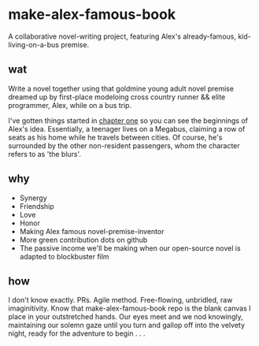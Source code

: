 # make-alex-famous-book
A collaborative novel-writing project, featuring Alex's already-famous, kid-living-on-a-bus premise.

## wat
Write a novel together using that goldmine young adult novel premise dreamed up by first-place modeloing cross country runner && elite programmer, Alex, while on a bus trip. 

I've gotten things started in [chapter one](https://github.com/RachelSa/make-alex-famous-book/blob/master/chapter-1.md) so you can see the beginnings of Alex's idea. Essentially, a teenager lives on a Megabus, claiming a row of seats as his home while he travels between cities. Of course, he's surrounded by the other non-resident passengers, whom the character refers to as 'the blurs'.

## why
 - Synergy
 - Friendship
 - Love
 - Honor
 - Making Alex famous novel-premise-inventor
 - More green contribution dots on github
 - The passive income we'll be making when our open-source novel is adapted to blockbuster film

## how
I don't know exactly. PRs. Agile method. Free-flowing, unbridled, raw imaginitivity. Know that make-alex-famous-book repo is the blank canvas I place in your outstretched hands. Our eyes meet and we nod knowingly, maintaining our solemn gaze until you turn and gallop off into the velvety night, ready for the adventure to begin . . .
